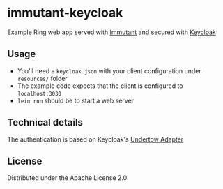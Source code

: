 # immutant-keycloak

Example Ring web app served with [Immutant](http://immutant.org/) and secured with
[Keycloak](http://keycloak.jboss.org/)

## Usage

* You'll need a `keycloak.json` with your client configuration under `resources/` folder
* The example code expects that the client is configured to `localhost:3030`
* `lein run` should be to start a web server


## Technical details

The authentication is based on Keycloak's
[Undertow Adapter](https://github.com/keycloak/keycloak/tree/1.9.x/adapters/oidc/undertow)

## License

Distributed under the Apache License 2.0
